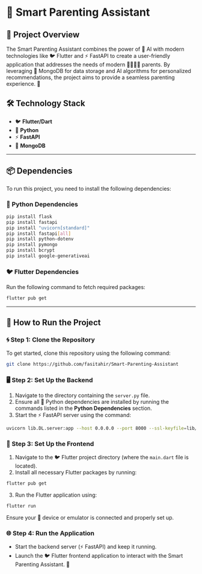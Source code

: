 # 🌟 Smart Parenting Assistant

## 📖 Project Overview

The Smart Parenting Assistant combines the power of 🤖 AI with modern technologies like 🐦 Flutter and ⚡ FastAPI to create a user-friendly application that addresses the needs of modern 👨‍👩‍👧‍👦 parents. By leveraging 🍃 MongoDB for data storage and AI algorithms for personalized recommendations, the project aims to provide a seamless parenting experience. 🍼

## 🛠️ Technology Stack

- 🐦 **Flutter/Dart**
- 🐍 **Python**
- ⚡ **FastAPI**
- 🍃 **MongoDB**

---

## 📦 Dependencies

To run this project, you need to install the following dependencies:

### 🐍 Python Dependencies

```bash
pip install flask
pip install fastapi
pip install "uvicorn[standard]"
pip install fastapi[all]
pip install python-dotenv
pip install pymongo
pip install bcrypt
pip install google-generativeai
```

### 🐦 Flutter Dependencies

Run the following command to fetch required packages:

```bash
flutter pub get
```

---

## 🚀 How to Run the Project

### 🌀 Step 1: Clone the Repository

To get started, clone this repository using the following command:

```bash
git clone https://github.com/fasitahir/Smart-Parenting-Assistant
```

### 🖥️ Step 2: Set Up the Backend

1. Navigate to the directory containing the `server.py` file.
2. Ensure all 🐍 Python dependencies are installed by running the commands listed in the **Python Dependencies** section.
3. Start the ⚡ FastAPI server using the command:

```bash
uvicorn lib.DL.server:app --host 0.0.0.0 --port 8000 --ssl-keyfile=lib/DL/certs/key.pem --ssl-certfile=lib/DL/certs/cert.pem --reload
```

### 📱 Step 3: Set Up the Frontend

1. Navigate to the 🐦 Flutter project directory (where the `main.dart` file is located).
2. Install all necessary Flutter packages by running:

```bash
flutter pub get
```

3. Run the Flutter application using:

```bash
flutter run
```

Ensure your 📱 device or emulator is connected and properly set up.

### 🌐 Step 4: Run the Application

- Start the backend server (⚡ FastAPI) and keep it running.
- Launch the 🐦 Flutter frontend application to interact with the Smart Parenting Assistant. 👶

